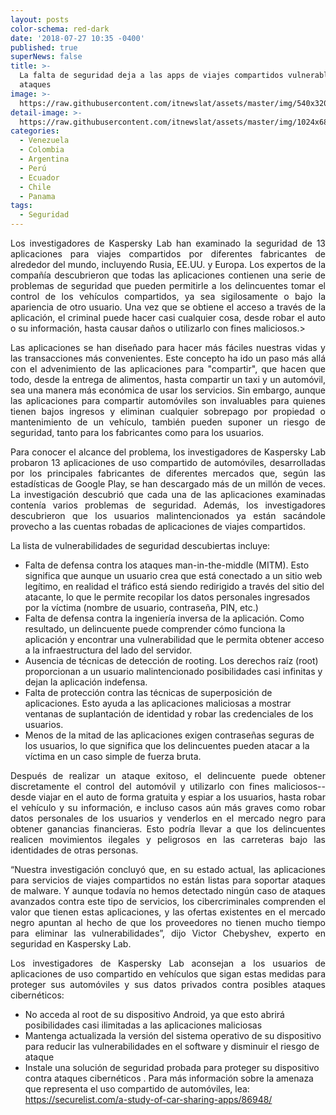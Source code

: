 ```yaml
---
layout: posts
color-schema: red-dark
date: '2018-07-27 10:35 -0400'
published: true
superNews: false
title: >-
  La falta de seguridad deja a las apps de viajes compartidos vulnerable a
  ataques
image: >-
  https://raw.githubusercontent.com/itnewslat/assets/master/img/540x320/Kaspersky-Hacker-p.jpg
detail-image: >-
  https://raw.githubusercontent.com/itnewslat/assets/master/img/1024x680/Kaspersky-Hacker-g.jpg
categories:
  - Venezuela
  - Colombia
  - Argentina
  - Perú
  - Ecuador
  - Chile
  - Panama
tags:
  - Seguridad
---
```

<p style="text-align: justify;">Los investigadores de Kaspersky Lab han examinado la seguridad de 13 aplicaciones para viajes compartidos por diferentes fabricantes de alrededor del mundo, incluyendo Rusia, EE.UU. y Europa. Los expertos de la compañía descubrieron que todas las aplicaciones contienen una serie de problemas de seguridad que pueden permitirle a los delincuentes tomar el control de los vehículos compartidos, ya sea sigilosamente o bajo la apariencia de otro usuario. Una vez que se obtiene el acceso a través de la aplicación, el criminal puede hacer casi cualquier cosa, desde robar el auto o su información, hasta causar daños o utilizarlo con fines maliciosos.></p>

<p style="text-align: justify;">Las aplicaciones se han diseñado para hacer más fáciles nuestras vidas y las transacciones más convenientes. Este concepto ha ido un paso más allá con el advenimiento de las aplicaciones para "compartir", que hacen que todo, desde la entrega de alimentos, hasta compartir un taxi y un automóvil, sea una manera más económica de usar los servicios. Sin embargo, aunque las aplicaciones para compartir automóviles son invaluables para quienes tienen bajos ingresos y eliminan cualquier sobrepago por propiedad o mantenimiento de un vehículo, también pueden suponer un riesgo de seguridad, tanto para los fabricantes como para los usuarios.<p style="text-align: justify;">

<p style="text-align: justify;">Para conocer el alcance del problema, los investigadores de Kaspersky Lab probaron 13 aplicaciones de uso compartido de automóviles, desarrolladas por los principales fabricantes de diferentes mercados que, según las estadísticas de Google Play, se han descargado más de un millón de veces. La investigación descubrió que cada una de las aplicaciones examinadas contenía varios problemas de seguridad. Además, los investigadores descubrieron que los usuarios malintencionados ya están sacándole provecho a las cuentas robadas de aplicaciones de viajes compartidos.</p>

La lista de vulnerabilidades de seguridad descubiertas incluye:

- Falta de defensa contra los ataques man-in-the-middle (MITM). Esto significa que aunque un usuario crea que está conectado a un sitio web legítimo, en realidad el tráfico está siendo redirigido a través del sitio del atacante, lo que le permite recopilar los datos personales ingresados por la víctima (nombre de usuario, contraseña, PIN, etc.)
- Falta de defensa contra la ingeniería inversa de la aplicación. Como resultado, un delincuente puede comprender cómo funciona la aplicación y encontrar una vulnerabilidad que le permita obtener acceso a la infraestructura del lado del servidor.
- Ausencia de técnicas de detección de rooting. Los derechos raíz (root) proporcionan a un usuario malintencionado posibilidades casi infinitas y dejan la aplicación indefensa.
- Falta de protección contra las técnicas de superposición de aplicaciones. Esto ayuda a las aplicaciones maliciosas a mostrar ventanas de suplantación de identidad y robar las credenciales de los usuarios.
- Menos de la mitad de las aplicaciones exigen contraseñas seguras de los usuarios, lo que significa que los delincuentes pueden atacar a la víctima en un caso simple de fuerza bruta.

<p style="text-align: justify;">Después de realizar un ataque exitoso, el delincuente puede obtener discretamente el control del automóvil y utilizarlo con fines maliciosos-- desde viajar en el auto de forma gratuita y espiar a los usuarios, hasta robar el vehículo y su información, e incluso casos aún más graves como robar datos personales de los usuarios y venderlos en el mercado negro para obtener ganancias financieras. Esto podría llevar a que los delincuentes realicen movimientos ilegales y peligrosos en las carreteras bajo las identidades de otras personas.</p>

<p style="text-align: justify;">“Nuestra investigación concluyó que, en su estado actual, las aplicaciones para servicios de viajes compartidos no están listas para soportar ataques de malware. Y aunque todavía no hemos detectado ningún caso de ataques avanzados contra este tipo de servicios, los cibercriminales comprenden el valor que tienen estas aplicaciones, y las ofertas existentes en el mercado negro apuntan al hecho de que los proveedores no tienen mucho tiempo para eliminar las vulnerabilidades”, dijo Victor Chebyshev, experto en seguridad en Kaspersky Lab.</p>

<p style="text-align: justify;">Los investigadores de Kaspersky Lab aconsejan a los usuarios de aplicaciones de uso compartido en vehículos que sigan estas medidas para proteger sus automóviles y sus datos privados contra posibles ataques cibernéticos:</p>

- No acceda al root de su dispositivo Android, ya que esto abrirá posibilidades casi ilimitadas a las aplicaciones maliciosas
- Mantenga actualizada la versión del sistema operativo de su dispositivo para reducir las vulnerabilidades en el software y disminuir el riesgo de ataque
- Instale una solución de seguridad probada para proteger su dispositivo contra ataques cibernéticos
.
Para más información sobre la amenaza que representa el uso compartido de automóviles, lea: https://securelist.com/a-study-of-car-sharing-apps/86948/   

